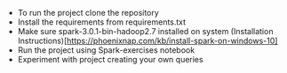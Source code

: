 - To run the project clone the repository
- Install the requirements from requirements.txt
- Make sure spark-3.0.1-bin-hadoop2.7 installed on system (Installation Instructions)[https://phoenixnap.com/kb/install-spark-on-windows-10]
- Run the project using Spark-exercises notebook
- Experiment with project creating your own queries
